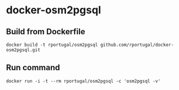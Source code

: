 # docker-osm2pgsql

## Build from Dockerfile

```
docker build -t rportugal/osm2pgsql github.com/rportugal/docker-osm2pgsql.git
```

## Run command

```
docker run -i -t --rm rportugal/osm2pgsql -c 'osm2pgsql -v'
```
